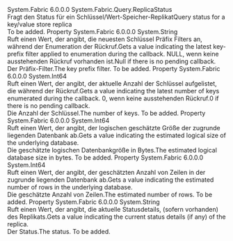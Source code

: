 <Type Name="KeyValueStoreReplicaStatus" FullName="System.Fabric.Query.KeyValueStoreReplicaStatus">
  <TypeSignature Language="C#" Value="public sealed class KeyValueStoreReplicaStatus : System.Fabric.Query.ReplicaStatus" />
  <TypeSignature Language="ILAsm" Value=".class public auto ansi sealed beforefieldinit KeyValueStoreReplicaStatus extends System.Fabric.Query.ReplicaStatus" />
  <TypeSignature Language="DocId" Value="T:System.Fabric.Query.KeyValueStoreReplicaStatus" />
  <TypeSignature Language="VB.NET" Value="Public NotInheritable Class KeyValueStoreReplicaStatus&#xA;Inherits ReplicaStatus" />
  <TypeSignature Language="F#" Value="type KeyValueStoreReplicaStatus = class&#xA;    inherit ReplicaStatus" />
  <AssemblyInfo>
    <AssemblyName>System.Fabric</AssemblyName>
    <AssemblyVersion>6.0.0.0</AssemblyVersion>
  </AssemblyInfo>
  <Base>
    <BaseTypeName>System.Fabric.Query.ReplicaStatus</BaseTypeName>
  </Base>
  <Interfaces />
  <Docs>
    <summary>
            <span data-ttu-id="8b25c-101">Fragt den Status für ein Schlüssel/Wert-Speicher-Replikat</span><span class="sxs-lookup"><span data-stu-id="8b25c-101">Query status for a key/value store replica</span></span>
            </summary>
    <remarks>To be added.</remarks>
  </Docs>
  <Members>
    <Member MemberName="CopyNotificationCurrentKeyFilter">
      <MemberSignature Language="C#" Value="public string CopyNotificationCurrentKeyFilter { get; }" />
      <MemberSignature Language="ILAsm" Value=".property instance string CopyNotificationCurrentKeyFilter" />
      <MemberSignature Language="DocId" Value="P:System.Fabric.Query.KeyValueStoreReplicaStatus.CopyNotificationCurrentKeyFilter" />
      <MemberSignature Language="VB.NET" Value="Public ReadOnly Property CopyNotificationCurrentKeyFilter As String" />
      <MemberSignature Language="F#" Value="member this.CopyNotificationCurrentKeyFilter : string" Usage="System.Fabric.Query.KeyValueStoreReplicaStatus.CopyNotificationCurrentKeyFilter" />
      <MemberType>Property</MemberType>
      <AssemblyInfo>
        <AssemblyName>System.Fabric</AssemblyName>
        <AssemblyVersion>6.0.0.0</AssemblyVersion>
      </AssemblyInfo>
      <ReturnValue>
        <ReturnType>System.String</ReturnType>
      </ReturnValue>
      <Docs>
        <summary>
            <span data-ttu-id="8b25c-102">Ruft einen Wert, der angibt, die neuesten Schlüssel Präfix Filters an, während der Enumeration der <see cref="M:System.Fabric.KeyValueStoreReplica.OnCopyComplete(System.Fabric.KeyValueStoreEnumerator)" /> Rückruf.</span><span class="sxs-lookup"><span data-stu-id="8b25c-102">Gets a value indicating the latest key-prefix filter applied to enumeration during the <see cref="M:System.Fabric.KeyValueStoreReplica.OnCopyComplete(System.Fabric.KeyValueStoreEnumerator)" /> callback.</span></span> <span data-ttu-id="8b25c-103">NULL, wenn keine ausstehenden Rückruf vorhanden ist.</span><span class="sxs-lookup"><span data-stu-id="8b25c-103">Null if there is no pending callback.</span></span>
            </summary>
        <value><span data-ttu-id="8b25c-104">Der Präfix-Filter.</span><span class="sxs-lookup"><span data-stu-id="8b25c-104">The key prefix filter.</span></span></value>
        <remarks>To be added.</remarks>
      </Docs>
    </Member>
    <Member MemberName="CopyNotificationCurrentProgress">
      <MemberSignature Language="C#" Value="public long CopyNotificationCurrentProgress { get; }" />
      <MemberSignature Language="ILAsm" Value=".property instance int64 CopyNotificationCurrentProgress" />
      <MemberSignature Language="DocId" Value="P:System.Fabric.Query.KeyValueStoreReplicaStatus.CopyNotificationCurrentProgress" />
      <MemberSignature Language="VB.NET" Value="Public ReadOnly Property CopyNotificationCurrentProgress As Long" />
      <MemberSignature Language="F#" Value="member this.CopyNotificationCurrentProgress : int64" Usage="System.Fabric.Query.KeyValueStoreReplicaStatus.CopyNotificationCurrentProgress" />
      <MemberType>Property</MemberType>
      <AssemblyInfo>
        <AssemblyName>System.Fabric</AssemblyName>
        <AssemblyVersion>6.0.0.0</AssemblyVersion>
      </AssemblyInfo>
      <ReturnValue>
        <ReturnType>System.Int64</ReturnType>
      </ReturnValue>
      <Docs>
        <summary>
            <span data-ttu-id="8b25c-105">Ruft einen Wert, der angibt, der aktuelle Anzahl der Schlüssel aufgelistet, die während der <see cref="M:System.Fabric.KeyValueStoreReplica.OnCopyComplete(System.Fabric.KeyValueStoreEnumerator)" /> Rückruf.</span><span class="sxs-lookup"><span data-stu-id="8b25c-105">Gets a value indicating the latest number of keys enumerated during the <see cref="M:System.Fabric.KeyValueStoreReplica.OnCopyComplete(System.Fabric.KeyValueStoreEnumerator)" /> callback.</span></span> <span data-ttu-id="8b25c-106">0, wenn keine ausstehenden Rückruf.</span><span class="sxs-lookup"><span data-stu-id="8b25c-106">0 if there is no pending callback.</span></span>
            </summary>
        <value><span data-ttu-id="8b25c-107">Die Anzahl der Schlüssel.</span><span class="sxs-lookup"><span data-stu-id="8b25c-107">The number of keys.</span></span></value>
        <remarks>To be added.</remarks>
      </Docs>
    </Member>
    <Member MemberName="DatabaseLogicalSizeEstimate">
      <MemberSignature Language="C#" Value="public long DatabaseLogicalSizeEstimate { get; }" />
      <MemberSignature Language="ILAsm" Value=".property instance int64 DatabaseLogicalSizeEstimate" />
      <MemberSignature Language="DocId" Value="P:System.Fabric.Query.KeyValueStoreReplicaStatus.DatabaseLogicalSizeEstimate" />
      <MemberSignature Language="VB.NET" Value="Public ReadOnly Property DatabaseLogicalSizeEstimate As Long" />
      <MemberSignature Language="F#" Value="member this.DatabaseLogicalSizeEstimate : int64" Usage="System.Fabric.Query.KeyValueStoreReplicaStatus.DatabaseLogicalSizeEstimate" />
      <MemberType>Property</MemberType>
      <AssemblyInfo>
        <AssemblyName>System.Fabric</AssemblyName>
        <AssemblyVersion>6.0.0.0</AssemblyVersion>
      </AssemblyInfo>
      <ReturnValue>
        <ReturnType>System.Int64</ReturnType>
      </ReturnValue>
      <Docs>
        <summary>
            <span data-ttu-id="8b25c-108">Ruft einen Wert, der angibt, der logischen geschätzte Größe der zugrunde liegenden Datenbank ab.</span><span class="sxs-lookup"><span data-stu-id="8b25c-108">Gets a value indicating the estimated logical size of the underlying database.</span></span>
            </summary>
        <value><span data-ttu-id="8b25c-109">Die geschätzte logischen Datenbankgröße in Bytes.</span><span class="sxs-lookup"><span data-stu-id="8b25c-109">The estimated logical database size in bytes.</span></span></value>
        <remarks>To be added.</remarks>
      </Docs>
    </Member>
    <Member MemberName="DatabaseRowCountEstimate">
      <MemberSignature Language="C#" Value="public long DatabaseRowCountEstimate { get; }" />
      <MemberSignature Language="ILAsm" Value=".property instance int64 DatabaseRowCountEstimate" />
      <MemberSignature Language="DocId" Value="P:System.Fabric.Query.KeyValueStoreReplicaStatus.DatabaseRowCountEstimate" />
      <MemberSignature Language="VB.NET" Value="Public ReadOnly Property DatabaseRowCountEstimate As Long" />
      <MemberSignature Language="F#" Value="member this.DatabaseRowCountEstimate : int64" Usage="System.Fabric.Query.KeyValueStoreReplicaStatus.DatabaseRowCountEstimate" />
      <MemberType>Property</MemberType>
      <AssemblyInfo>
        <AssemblyName>System.Fabric</AssemblyName>
        <AssemblyVersion>6.0.0.0</AssemblyVersion>
      </AssemblyInfo>
      <ReturnValue>
        <ReturnType>System.Int64</ReturnType>
      </ReturnValue>
      <Docs>
        <summary>
            <span data-ttu-id="8b25c-110">Ruft einen Wert, der angibt, der geschätzten Anzahl von Zeilen in der zugrunde liegenden Datenbank ab.</span><span class="sxs-lookup"><span data-stu-id="8b25c-110">Gets a value indicating the estimated number of rows in the underlying database.</span></span>
            </summary>
        <value><span data-ttu-id="8b25c-111">Die geschätzte Anzahl von Zeilen.</span><span class="sxs-lookup"><span data-stu-id="8b25c-111">The estimated number of rows.</span></span></value>
        <remarks>To be added.</remarks>
      </Docs>
    </Member>
    <Member MemberName="StatusDetails">
      <MemberSignature Language="C#" Value="public string StatusDetails { get; }" />
      <MemberSignature Language="ILAsm" Value=".property instance string StatusDetails" />
      <MemberSignature Language="DocId" Value="P:System.Fabric.Query.KeyValueStoreReplicaStatus.StatusDetails" />
      <MemberSignature Language="VB.NET" Value="Public ReadOnly Property StatusDetails As String" />
      <MemberSignature Language="F#" Value="member this.StatusDetails : string" Usage="System.Fabric.Query.KeyValueStoreReplicaStatus.StatusDetails" />
      <MemberType>Property</MemberType>
      <AssemblyInfo>
        <AssemblyName>System.Fabric</AssemblyName>
        <AssemblyVersion>6.0.0.0</AssemblyVersion>
      </AssemblyInfo>
      <ReturnValue>
        <ReturnType>System.String</ReturnType>
      </ReturnValue>
      <Docs>
        <summary>
            <span data-ttu-id="8b25c-112">Ruft einen Wert, der angibt, die aktuelle Statusdetails, (sofern vorhanden) des Replikats.</span><span class="sxs-lookup"><span data-stu-id="8b25c-112">Gets a value indicating the current status details (if any) of the replica.</span></span>
            </summary>
        <value><span data-ttu-id="8b25c-113">Der Status.</span><span class="sxs-lookup"><span data-stu-id="8b25c-113">The status.</span></span></value>
        <remarks>To be added.</remarks>
      </Docs>
    </Member>
  </Members>
</Type>
